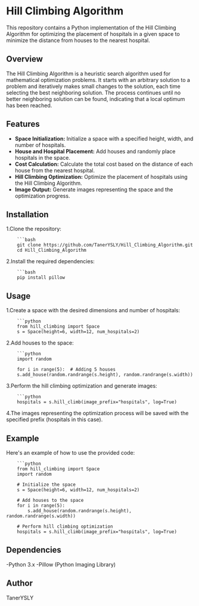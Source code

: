 # Hill Climbing Algorithm
This repository contains a Python implementation of the Hill Climbing Algorithm for optimizing the placement of hospitals 
in a given space to minimize the distance from houses to the nearest hospital.


## Overview
The Hill Climbing Algorithm is a heuristic search algorithm used for mathematical optimization problems. 
It starts with an arbitrary solution to a problem and iteratively makes small changes to the solution, each time selecting the best neighboring solution. 
The process continues until no better neighboring solution can be found, indicating that a local optimum has been reached.

## Features
- **Space Initialization:** Initialize a space with a specified height, width, and number of hospitals.
- **House and Hospital Placement:** Add houses and randomly place hospitals in the space.
- **Cost Calculation:** Calculate the total cost based on the distance of each house from the nearest hospital.
- **Hill Climbing Optimization:** Optimize the placement of hospitals using the Hill Climbing Algorithm.
- **Image Output:** Generate images representing the space and the optimization progress.

## Installation

1.Clone the repository:

        ```bash
        git clone https://github.com/TanerYSLY/Hill_Climbing_Algorithm.git
        cd Hill_Climbing_Algorithm

2.Install the required dependencies:

        ```bash
        pip install pillow

## Usage

1.Create a space with the desired dimensions and number of hospitals:

        ```python
        from hill_climbing import Space
        s = Space(height=6, width=12, num_hospitals=2)

2.Add houses to the space:

        ```python
        import random

        for i in range(5):  # Adding 5 houses
        s.add_house(random.randrange(s.height), random.randrange(s.width))

3.Perform the hill climbing optimization and generate images:

        ```python
        hospitals = s.hill_climb(image_prefix="hospitals", log=True)

4.The images representing the optimization process will be saved with the specified prefix (hospitals in this case).

## Example
Here's an example of how to use the provided code:

        ```python
        from hill_climbing import Space
        import random

        # Initialize the space
        s = Space(height=6, width=12, num_hospitals=2)

        # Add houses to the space
        for i in range(5):
            s.add_house(random.randrange(s.height), random.randrange(s.width))

        # Perform hill climbing optimization
        hospitals = s.hill_climb(image_prefix="hospitals", log=True)

## Dependencies
-Python 3.x
-Pillow (Python Imaging Library)

## Author
TanerYSLY

